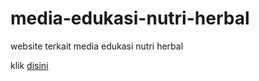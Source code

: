 # media-edukasi-nutri-herbal
website terkait media edukasi nutri herbal 

klik [disini](https://notyve25.github.io/media-edukasi-nutri-herbal/) 
